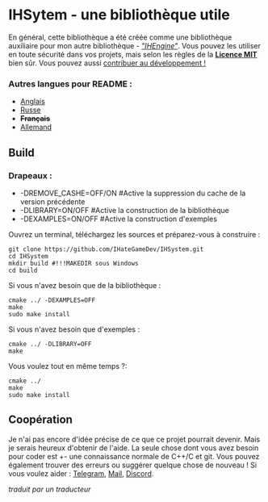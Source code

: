 # IHSytem - une bibliothèque utile
En général, cette bibliothèque a été créée comme une bibliothèque auxiliaire pour mon autre bibliothèque -
[*"IHEngine"*](https://github.com/IHateGameDev/IHEngine). Vous pouvez les utiliser en toute sécurité dans vos projets, mais selon les règles de la [**Licence MIT**](../License) bien sûr.
Vous pouvez aussi [contribuer au développement !](#coopération)
### Autres langues pour README :
- [Anglais](../README.md)
- [Russe](RMRussian.md)
- ~~**Français**~~
- [Allemand](RMGerman.md)

## Build
### Drapeaux :
- -DREMOVE_CASHE=OFF/ON #Active la suppression du cache de la version précédente
- -DLIBRARY=ON/OFF #Active la construction de la bibliothèque
- -DEXAMPLES=ON/OFF #Active la construction d'exemples

Ouvrez un terminal, téléchargez les sources et préparez-vous à construire :
```
git clone https://github.com/IHateGameDev/IHSystem.git
cd IHSystem
mkdir build #!!!MAKEDIR sous Windows
cd build
```

Si vous n'avez besoin que de la bibliothèque :
```
cmake ../ -DEXAMPLES=OFF
make
sudo make install
```

Si vous n'avez besoin que d'exemples :
```
cmake ../ -DLIBRARY=OFF
make
```

Vous voulez tout en même temps ?:
```
cmake ../
make
sudo make install
```

## Coopération
<a name="cooperation"></a>
Je n'ai pas encore d'idée précise de ce que ce projet pourrait devenir.
Mais je serais heureux d'obtenir de l'aide. La seule chose dont vous avez besoin pour coder est +- une connaissance normale de C++/C et git.
Vous pouvez également trouver des erreurs ou suggérer quelque chose de nouveau !
Si vous voulez aider : [Telegram](https://t.me/IHateGameDev/), [Mail](izaachategamedev@gmail.com), [Discord](https://discordapp.com/users/1258273988908552293/).

*traduit par un traducteur*
